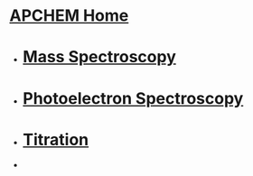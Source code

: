 # [APCHEM Home](./../APCHEM-Home/)

- # [Mass Spectroscopy](./../Mass-Spectroscopy/)
- # [Photoelectron Spectroscopy](./../Photoelectron-Spectroscopy/)
- # [Titration](./../Titration/)
- 